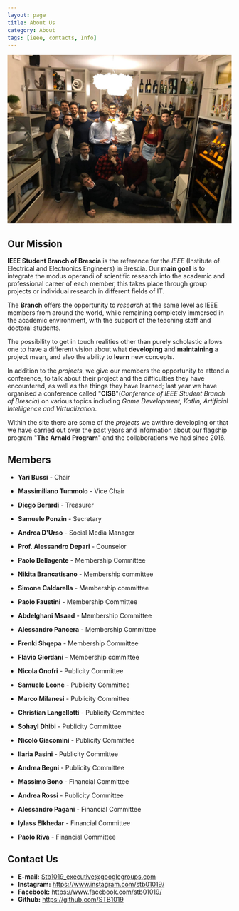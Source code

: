 ```yaml
---
layout: page
title: About Us
category: About
tags: [ieee, contacts, Info]
---
```


![Header](/images/header_about_us.jpg)


## Our Mission

**IEEE Student Branch of Brescia** is the reference for the *IEEE* (Institute of Electrical and Electronics Engineers) in Brescia.
Our **main goal** is to integrate the modus operandi of scientific research into the academic and professional career of each member, this takes place through group projects or individual research in different fields of IT.

The **Branch** offers the opportunity to *research* at the same level as IEEE members from around the world, while remaining completely immersed in the academic environment, with the support of the teaching staff and doctoral students.

The possibility to get in touch  realities other than purely scholastic allows one to have a different vision about what **developing** and **maintaining** a project mean, and also the ability to **learn** new concepts.

In addition to the *projects*, we give our members the opportunity to attend a conference, to talk about their project and the difficulties they have encountered, as well as the things they have learned; last year we have organised a conference called "**CISB**"(*Conference of IEEE Student Branch of Brescia*) on various topics including *Game Development, Kotlin, Artificial Intelligence and Virtualization*.

Within the site there are some of the *projects* we awithre developing or that we have carried out over the past years and information about our flagship program "**The Arnald Program**" and the collaborations we had since 2016.



## Members

* **Yari Bussi** - Chair
* **Massimiliano Tummolo** - Vice Chair
* **Diego Berardi** - Treasurer
* **Samuele Ponzin** - Secretary
* **Andrea D'Urso** - Social Media Manager
* **Prof. Alessandro Depari** - Counselor

* **Paolo Bellagente** - Membership Committee
* **Nikita Brancatisano** - Membership committee
* **Simone Caldarella** - Membership committee
* **Paolo Faustini** - Membership Committee
* **Abdelghani Msaad** - Membership Committee
* **Alessandro Pancera** - Membership Committee
* **Frenki Shqepa** - Membership Committee
* **Flavio Giordani** - Membership committee

* **Nicola Onofri** - Publicity Committee
* **Samuele Leone** - Publicity Committee
* **Marco Milanesi** - Publicity Committee
* **Christian Langellotti** - Publicity Committee
* **Sohayl Dhibi** - Publicity Committee
* **Nicolò Giacomini** - Publicity Committee
* **Ilaria Pasini** - Publicity Committee
* **Andrea Begni** - Publicity Committee
* **Massimo Bono** - Financial Committee
* **Andrea Rossi** - Publicity Committee

* **Alessandro Pagani** - Financial Committee
* **Iylass Elkhedar** - Financial Committee
* **Paolo Riva** - Financial Committee



## Contact Us

* **E-mail:** <Stb1019_executive@googlegroups.com>
* **Instagram:** <https://www.instagram.com/stb01019/>
* **Facebook:** <https://www.facebook.com/stb01019/>
* **Github:** <https://github.com/STB1019>
